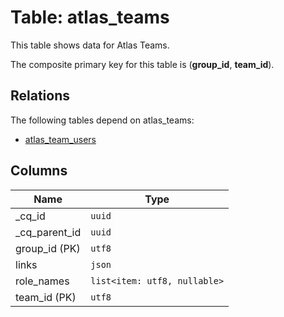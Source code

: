 # Table: atlas_teams

This table shows data for Atlas Teams.

The composite primary key for this table is (**group_id**, **team_id**).

## Relations

The following tables depend on atlas_teams:
  - [atlas_team_users](atlas_team_users.md)

## Columns

| Name          | Type          |
| ------------- | ------------- |
|_cq_id|`uuid`|
|_cq_parent_id|`uuid`|
|group_id (PK)|`utf8`|
|links|`json`|
|role_names|`list<item: utf8, nullable>`|
|team_id (PK)|`utf8`|
